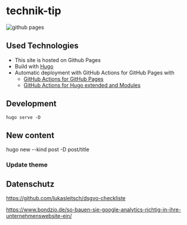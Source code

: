# technik-tip

![github pages](https://github.com/ajfriesen/technik-tip/workflows/github%20pages/badge.svg?branch=master)

## Used Technologies

- This site is hosted on Github Pages
- Build with [Hugo](https://gohugo.io)
- Automatic deployment with GitHub Actions for GitHub Pages with
  - [GitHub Actions for GitHub Pages](https://github.com/peaceiris/actions-gh-pages)
  - [GitHub Actions for Hugo extended and Modules](https://github.com/peaceiris/actions-hugo)


## Development

```
hugo serve -D
```
## New content

hugo new --kind post -D post/title

### Update theme



## Datenschutz

https://github.com/lukasleitsch/dsgvo-checkliste

https://www.bondzio.de/so-bauen-sie-google-analytics-richtig-in-ihre-unternehmenswebsite-ein/
